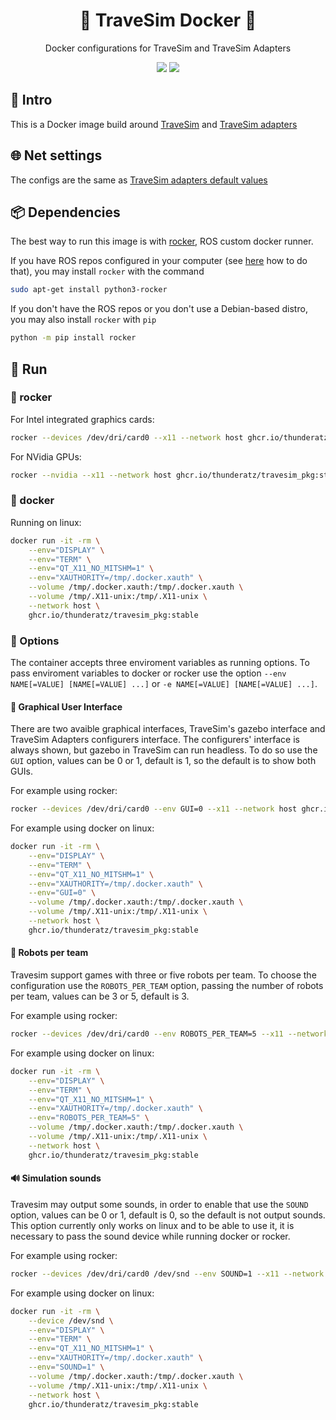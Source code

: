 <h1 align="center">🥅 TraveSim Docker 🐋</h1>
<p align="center">Docker configurations for TraveSim and TraveSim Adapters</p>

<p align="center">

<img src="https://img.shields.io/badge/ROS%20version-noetic-informational?style=for-the-badge" href="http://wiki.ros.org/noetic"/>
<img src="https://img.shields.io/badge/Gazebo%20version-11-important?style=for-the-badge" href="http://gazebosim.org/"/>

</p>

## 🎈 Intro

This is a Docker image build around [TraveSim](https://github.com/ThundeRatz/travesim) and [TraveSim adapters](https://github.com/ThundeRatz/travesim_adapters)

## 🌐 Net settings

The configs are the same as [TraveSim adapters default values](https://github.com/ThundeRatz/travesim_adapters/blob/develop/config/network.yml)

## 📦 Dependencies

The best way to run this image is with [rocker](https://github.com/osrf/rocker), ROS custom docker runner.

If you have ROS repos configured in your computer (see [here](http://wiki.ros.org/noetic/Installation/Ubuntu#Installation.2FUbuntu.2FSources.Configure_your_Ubuntu_repositories) how to do that), you may install `rocker` with the command

```bash
sudo apt-get install python3-rocker
```

If you don't have the ROS repos or you don't use a Debian-based distro, you may also install `rocker` with `pip`

```bash
python -m pip install rocker
```

## 🏁 Run

### 🤖 rocker

For Intel integrated graphics cards:

```bash
rocker --devices /dev/dri/card0 --x11 --network host ghcr.io/thunderatz/travesim_pkg:stable
```

For NVidia GPUs:

```bash
rocker --nvidia --x11 --network host ghcr.io/thunderatz/travesim_pkg:stable
```

### 🐋 docker

Running on linux:

```bash
docker run -it -rm \
    --env="DISPLAY" \
    --env="TERM" \
    --env="QT_X11_NO_MITSHM=1" \
    --env="XAUTHORITY=/tmp/.docker.xauth" \
    --volume /tmp/.docker.xauth:/tmp/.docker.xauth \
    --volume /tmp/.X11-unix:/tmp/.X11-unix \
    --network host \
    ghcr.io/thunderatz/travesim_pkg:stable
```

### 🔧 Options

The container accepts three enviroment variables as running options. To pass enviroment variables to docker or rocker use the option `--env NAME[=VALUE] [NAME[=VALUE] ...]` or `-e NAME[=VALUE] [NAME[=VALUE] ...]`.

#### 🚸 Graphical User Interface

There are two avaible graphical interfaces, TraveSim's gazebo interface and TraveSim Adapters configurers interface. The configurers' interface is always shown, but gazebo in TraveSim can run headless. To do so use the `GUI` option, values can be 0 or 1, default is 1, so the default is to show both GUIs.

For example using rocker:

```bash
rocker --devices /dev/dri/card0 --env GUI=0 --x11 --network host ghcr.io/thunderatz/travesim_pkg:stable
```

For example using docker on linux:

```bash
docker run -it -rm \
    --env="DISPLAY" \
    --env="TERM" \
    --env="QT_X11_NO_MITSHM=1" \
    --env="XAUTHORITY=/tmp/.docker.xauth" \
    --env="GUI=0" \
    --volume /tmp/.docker.xauth:/tmp/.docker.xauth \
    --volume /tmp/.X11-unix:/tmp/.X11-unix \
    --network host \
    ghcr.io/thunderatz/travesim_pkg:stable
```

#### 🔢 Robots per team

Travesim support games with three or five robots per team. To choose the configuration use the `ROBOTS_PER_TEAM` option, passing the number of robots per team, values can be 3 or 5, default is 3.

For example using rocker:

```bash
rocker --devices /dev/dri/card0 --env ROBOTS_PER_TEAM=5 --x11 --network host ghcr.io/thunderatz/travesim_pkg:stable
```

For example using docker on linux:

```bash
docker run -it -rm \
    --env="DISPLAY" \
    --env="TERM" \
    --env="QT_X11_NO_MITSHM=1" \
    --env="XAUTHORITY=/tmp/.docker.xauth" \
    --env="ROBOTS_PER_TEAM=5" \
    --volume /tmp/.docker.xauth:/tmp/.docker.xauth \
    --volume /tmp/.X11-unix:/tmp/.X11-unix \
    --network host \
    ghcr.io/thunderatz/travesim_pkg:stable
```

#### 🔊 Simulation sounds

Travesim may output some sounds, in order to enable that use the `SOUND` option, values can be 0 or 1, default is 0, so the default is not output sounds. This option currently only works on linux and to be able to use it, it is necessary to pass the sound device while running docker or rocker.

For example using rocker:

```bash
rocker --devices /dev/dri/card0 /dev/snd --env SOUND=1 --x11 --network host ghcr.io/thunderatz/travesim_pkg:stable
```

For example using docker on linux:

```bash
docker run -it -rm \
    --device /dev/snd \
    --env="DISPLAY" \
    --env="TERM" \
    --env="QT_X11_NO_MITSHM=1" \
    --env="XAUTHORITY=/tmp/.docker.xauth" \
    --env="SOUND=1" \
    --volume /tmp/.docker.xauth:/tmp/.docker.xauth \
    --volume /tmp/.X11-unix:/tmp/.X11-unix \
    --network host \
    ghcr.io/thunderatz/travesim_pkg:stable
```